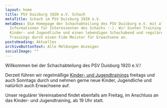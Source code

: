 ```yaml
---
layout: home
title: PSV Duisburg 1920 e.V. Schach
metaTitle: Schach im PSV Duisburg 1920 e.V.
metaDesc: Die Homepage der Schachabteilung des PSV Duisburg e.V. mit allen
  Informationen für Interessenten des Schachs :-). Wir bieten Training für
  Kinder- und Jugendliche und einen lebendigen Schachabend und reguläre
  Trainings durch einen Fide Meister für Erwachsene an.
postsHeading: Aktuelles
archiveButtonText: Alle Meldungen Anzeigen
socialImage: ""
---
```

Willkommen bei der Schachabteilung des PSV Duisburg 1920 e.V.!

Derzeit führen wir regelmäßige [Kinder- und Jugendtrainings](https://www.psv-schach.de/training/index.html) freitags und auch Sonntags durch und nehmen  gerne neue Kinder, Jugendliche und natürlich auch Erwachsene auf.

Unser regulärer Vereinsabend findet ebenfalls am Freitag, im Anschluss an das Kinder- und Jugendtraining, ab 19 Uhr statt.
